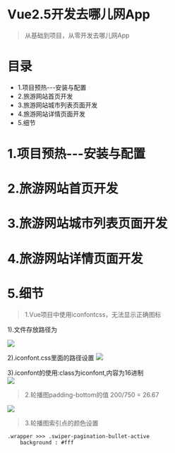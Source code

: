 # Vue2.5开发去哪儿网App

> 从基础到项目，从零开发去哪儿网App

# 目录
* 1.项目预热---安装与配置
* 2.旅游网站首页开发  
* 3.旅游网站城市列表页面开发
* 4.旅游网站详情页面开发
* 5.细节

# 1.项目预热---安装与配置

# 2.旅游网站首页开发  

# 3.旅游网站城市列表页面开发

# 4.旅游网站详情页面开发

# 5.细节

> 1.Vue项目中使用iconfontcss，无法显示正确图标

1).文件存放路径为
  
![](http://oriq21dog.bkt.clouddn.com/bloc/2018-05-30-QQ20180530-153237.png)  

2).iconfont.css里面的路径设置
![](http://oriq21dog.bkt.clouddn.com/bloc/2018-05-30-QQ20180530-153358.png)

3).iconfont的使用:class为iconfont,内容为16进制  
![](http://oriq21dog.bkt.clouddn.com/bloc/2018-05-30-QQ20180530-153547.png)

> 2.轮播图padding-bottom的值 200/750 = 26.67

![](http://oriq21dog.bkt.clouddn.com/bloc/2018-05-30-QQ20180530-163433.png)

> 3.轮播图索引点的颜色设置 
 
```
.wrapper >>> .swiper-pagination-bullet-active
    background : #fff
```
